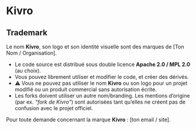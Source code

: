 # Kivro
## Trademark

Le nom **Kivro**, son logo et son identité visuelle sont des marques de [Ton Nom / Organisation].

- Le code source est distribué sous double licence **Apache 2.0 / MPL 2.0** (au choix).
- Vous pouvez librement utiliser et modifier le code, et créer des dérivés.
- ⚠️ Vous ne pouvez pas utiliser le nom **Kivro** ou son logo pour un projet modifié
  ou un produit commercial sans autorisation écrite.
- Les forks doivent utiliser un autre nom/branding. Les mentions d’origine
  (par ex. *“fork de Kivro”*) sont autorisées tant qu’elles ne créent pas
  de confusion avec le projet officiel.

Pour toute demande concernant la marque **Kivro** : [ton email / site].
